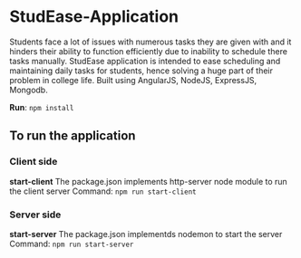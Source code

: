 # StudEase-Application

Students face a lot of issues with numerous tasks they are given with and it hinders their ability to function efficiently due to inability to schedule there tasks manually.
StudEase application is intended to ease scheduling and maintaining daily tasks for students, hence solving a huge part of their problem in college life.
Built using AngularJS, NodeJS, ExpressJS, Mongodb.

<strong>Run</strong>: `npm install`

## To run the application
### Client side
<strong>start-client</strong>
The package.json implements http-server node module to run the client server
Command: `npm run start-client`

### Server side
<strong>start-server</strong>
The package.json implementds nodemon to start the server
Command: `npm run start-server`
